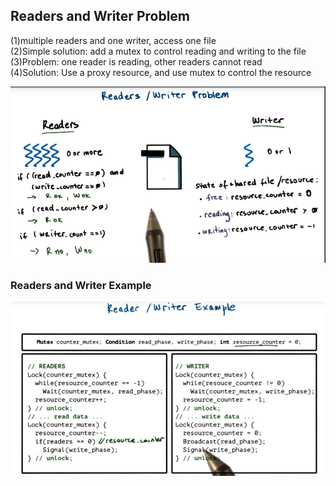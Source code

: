 ## Readers and Writer Problem

\(1\)multiple readers and one writer, access one file  
\(2\)Simple solution: add a mutex to control reading and writing to the file  
\(3\)Problem: one reader is reading, other readers cannot read  
\(4\)Solution: Use a proxy resource, and use mutex to control the resource

![](/assets/readers_and_writer_problem.png)

### Readers and Writer Example 



![](/assets/readers_and_writer_example.png)



